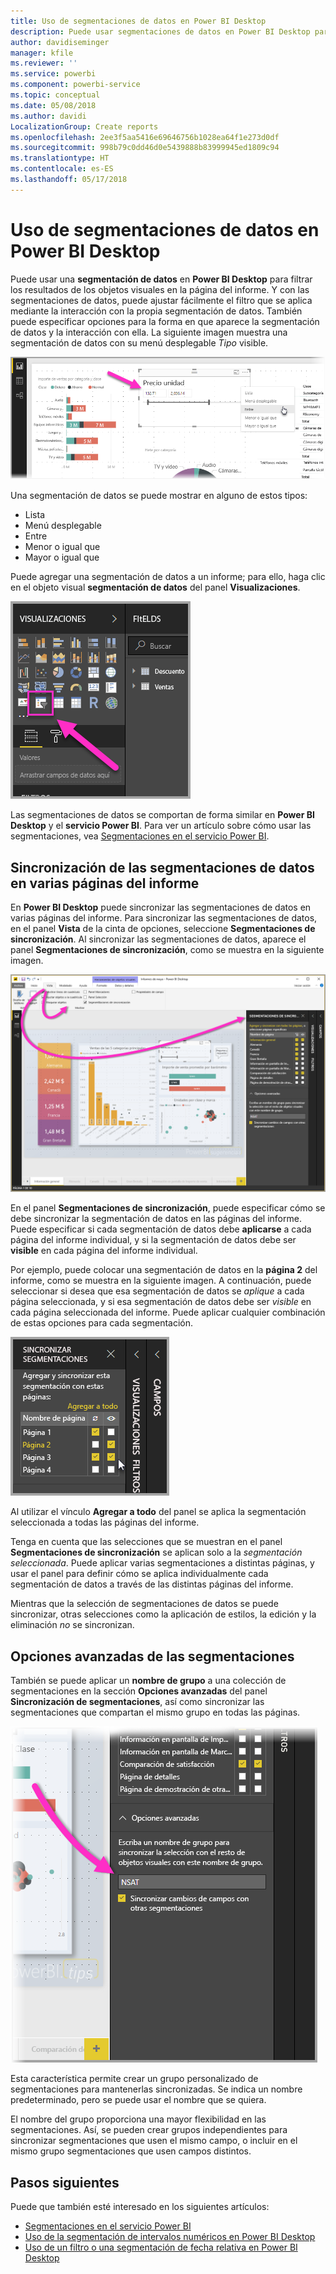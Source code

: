 ```yaml
---
title: Uso de segmentaciones de datos en Power BI Desktop
description: Puede usar segmentaciones de datos en Power BI Desktop para filtrar, resaltar y personalizar los informes.
author: davidiseminger
manager: kfile
ms.reviewer: ''
ms.service: powerbi
ms.component: powerbi-service
ms.topic: conceptual
ms.date: 05/08/2018
ms.author: davidi
LocalizationGroup: Create reports
ms.openlocfilehash: 2ee3f5aa5416e69646756b1028ea64f1e273d0df
ms.sourcegitcommit: 998b79c0dd46d0e5439888b83999945ed1809c94
ms.translationtype: HT
ms.contentlocale: es-ES
ms.lasthandoff: 05/17/2018
---
```

# <a name="using-slicers-power-bi-desktop"></a>Uso de segmentaciones de datos en Power BI Desktop

Puede usar una **segmentación de datos** en **Power BI Desktop** para filtrar los resultados de los objetos visuales en la página del informe. Y con las segmentaciones de datos, puede ajustar fácilmente el filtro que se aplica mediante la interacción con la propia segmentación de datos. También puede especificar opciones para la forma en que aparece la segmentación de datos y la interacción con ella. La siguiente imagen muestra una segmentación de datos con su menú desplegable *Tipo* visible. 

![Segmentaciones en Desktop](media/desktop-slicers/desktop-slicers_01.png)

Una segmentación de datos se puede mostrar en alguno de estos tipos:

* Lista
* Menú desplegable
* Entre
* Menor o igual que
* Mayor o igual que

Puede agregar una segmentación de datos a un informe; para ello, haga clic en el objeto visual **segmentación de datos** del panel **Visualizaciones**.

![Tipo de objeto visual de la segmentación](media/desktop-slicers/desktop-slicers_02.png)

Las segmentaciones de datos se comportan de forma similar en **Power BI Desktop** y el **servicio Power BI**. Para ver un artículo sobre cómo usar las segmentaciones, vea [Segmentaciones en el servicio Power BI](power-bi-visualization-slicers.md).

## <a name="synchronize-slicers-across-report-pages"></a>Sincronización de las segmentaciones de datos en varias páginas del informe

En **Power BI Desktop** puede sincronizar las segmentaciones de datos en varias páginas del informe. Para sincronizar las segmentaciones de datos, en el panel **Vista** de la cinta de opciones, seleccione **Segmentaciones de sincronización**. Al sincronizar las segmentaciones de datos, aparece el panel **Segmentaciones de sincronización**, como se muestra en la siguiente imagen.

![Mostrar el panel Sincronización de segmentaciones](media/desktop-slicers/desktop-slicers_03.png)

En el panel **Segmentaciones de sincronización**, puede especificar cómo se debe sincronizar la segmentación de datos en las páginas del informe. Puede especificar si cada segmentación de datos debe **aplicarse** a cada página del informe individual, y si la segmentación de datos debe ser **visible** en cada página del informe individual.

Por ejemplo, puede colocar una segmentación de datos en la **página 2** del informe, como se muestra en la siguiente imagen. A continuación, puede seleccionar si desea que esa segmentación de datos se *aplique* a cada página seleccionada, y si esa segmentación de datos debe ser *visible* en cada página seleccionada del informe. Puede aplicar cualquier combinación de estas opciones para cada segmentación. 

![Segmentaciones de sincronización](media/desktop-slicers/desktop-slicers_04.png)

Al utilizar el vínculo **Agregar a todo** del panel se aplica la segmentación seleccionada a todas las páginas del informe.


Tenga en cuenta que las selecciones que se muestran en el panel **Segmentaciones de sincronización** se aplican solo a la *segmentación seleccionada*. Puede aplicar varias segmentaciones a distintas páginas, y usar el panel para definir cómo se aplica individualmente cada segmentación de datos a través de las distintas páginas del informe. 

Mientras que la selección de segmentaciones de datos se puede sincronizar, otras selecciones como la aplicación de estilos, la edición y la eliminación *no* se sincronizan. 

## <a name="advanced-options-for-slicers"></a>Opciones avanzadas de las segmentaciones

También se puede aplicar un **nombre de grupo** a una colección de segmentaciones en la sección **Opciones avanzadas** del panel **Sincronización de segmentaciones**, así como sincronizar las segmentaciones que compartan el mismo grupo en todas las páginas. 

![Nombre de un grupo de segmentaciones](media/desktop-slicers/desktop-slicers_05.png)

Esta característica permite crear un grupo personalizado de segmentaciones para mantenerlas sincronizadas. Se indica un nombre predeterminado, pero se puede usar el nombre que se quiera. 

El nombre del grupo proporciona una mayor flexibilidad en las segmentaciones. Así, se pueden crear grupos independientes para sincronizar segmentaciones que usen el mismo campo, o incluir en el mismo grupo segmentaciones que usen campos distintos. 


## <a name="next-steps"></a>Pasos siguientes

Puede que también esté interesado en los siguientes artículos:

* [Segmentaciones en el servicio Power BI](power-bi-visualization-slicers.md)
* [Uso de la segmentación de intervalos numéricos en Power BI Desktop](desktop-slicer-numeric-range.md)
* [Uso de un filtro o una segmentación de fecha relativa en Power BI Desktop](desktop-slicer-filter-date-range.md)

